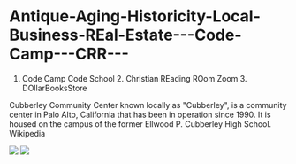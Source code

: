 # Antique-Aging-Historicity-Local-Business-REal-Estate---Code-Camp---CRR---
1. Code Camp Code School 2. Christian REading ROom Zoom 3. DOllarBooksStore

Cubberley Community Center known locally as "Cubberley", is a community center in Palo Alto, California that has been in operation since 1990. It is housed on the campus of the former Ellwood P. Cubberley High School. Wikipedia

![](https://www.google.com/maps/vt/data=s94IVWO_59hMKryAogo0hAeBqGbn7Yhccfz-OZrH1y9nfKatoG5iOZMbvWv6_miN232v8C8byV9sRMvRaHny0VhA4ZkcI1thypKJQd5lVCYFPCGfu2-jZQbZJDsvGCOmH9GPy8lDpUr6HhOwkKjK9nZUjfBxGk9vyitujycQKEBO0QuwQ37OVdKizuE5Q9wq)
![](https://i.etsystatic.com/20304414/r/il/e72398/2073645691/il_794xN.2073645691_ke24.jpg)

